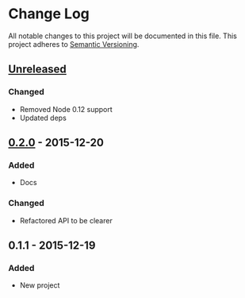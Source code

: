 # Change Log
All notable changes to this project will be documented in this file.
This project adheres to [Semantic Versioning](http://semver.org/).

## [Unreleased]
### Changed
- Removed Node 0.12 support
- Updated deps

## [0.2.0] - 2015-12-20
### Added
- Docs

### Changed
- Refactored API to be clearer 

## 0.1.1 - 2015-12-19
### Added
- New project

[Unreleased]: https://github.com/rm3web/sitepath/compare/v0.2.0...HEAD
[0.2.0]: https://github.com/rm3web/sitepath/compare/v0.1.1...v0.2.0
